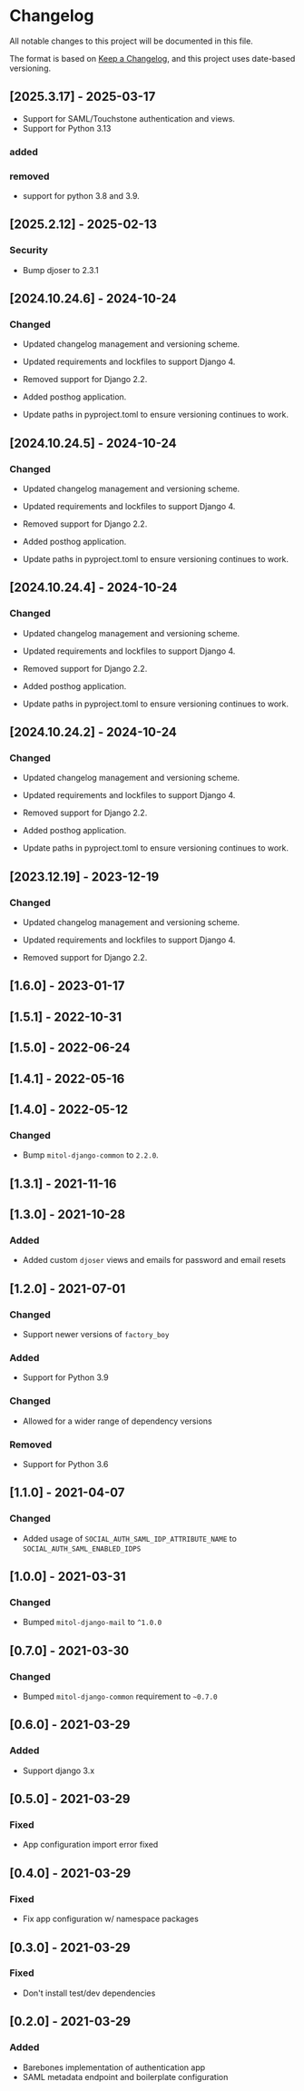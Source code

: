 # Changelog
All notable changes to this project will be documented in this file.

The format is based on [Keep a Changelog](https://keepachangelog.com/en/1.0.0/),
and this project uses date-based versioning.

<!-- scriv-insert-here -->

<a id='changelog-2025.3.17'></a>
## [2025.3.17] - 2025-03-17

- Support for SAML/Touchstone authentication and views.
- Support for Python 3.13

### added

### removed

- support for python 3.8 and 3.9.

<a id='changelog-2025.2.12'></a>
## [2025.2.12] - 2025-02-13

### Security

- Bump djoser to 2.3.1

<a id='changelog-2024.10.24.6'></a>
## [2024.10.24.6] - 2024-10-24

### Changed

- Updated changelog management and versioning scheme.

- Updated requirements and lockfiles to support Django 4.
- Removed support for Django 2.2.

- Added posthog application.

- Update paths in pyproject.toml to ensure versioning continues to work.

<a id='changelog-2024.10.24.5'></a>
## [2024.10.24.5] - 2024-10-24

### Changed

- Updated changelog management and versioning scheme.

- Updated requirements and lockfiles to support Django 4.
- Removed support for Django 2.2.

- Added posthog application.

- Update paths in pyproject.toml to ensure versioning continues to work.

<a id='changelog-2024.10.24.4'></a>
## [2024.10.24.4] - 2024-10-24

### Changed

- Updated changelog management and versioning scheme.

- Updated requirements and lockfiles to support Django 4.
- Removed support for Django 2.2.

- Added posthog application.

- Update paths in pyproject.toml to ensure versioning continues to work.

<a id='changelog-2024.10.24.2'></a>
## [2024.10.24.2] - 2024-10-24

### Changed

- Updated changelog management and versioning scheme.

- Updated requirements and lockfiles to support Django 4.
- Removed support for Django 2.2.

- Added posthog application.

- Update paths in pyproject.toml to ensure versioning continues to work.

<a id='changelog-2023.12.19'></a>
## [2023.12.19] - 2023-12-19

### Changed

- Updated changelog management and versioning scheme.

- Updated requirements and lockfiles to support Django 4.
- Removed support for Django 2.2.

## [1.6.0] - 2023-01-17

## [1.5.1] - 2022-10-31

## [1.5.0] - 2022-06-24

## [1.4.1] - 2022-05-16

## [1.4.0] - 2022-05-12

### Changed
- Bump `mitol-django-common` to `2.2.0`.

## [1.3.1] - 2021-11-16

## [1.3.0] - 2021-10-28

### Added
- Added custom `djoser` views and emails for password and email resets

## [1.2.0] - 2021-07-01

### Changed

- Support newer versions of `factory_boy`

### Added
- Support for Python 3.9

### Changed

- Allowed for a wider range of dependency versions

### Removed
- Support for Python 3.6

## [1.1.0] - 2021-04-07

### Changed
- Added usage of `SOCIAL_AUTH_SAML_IDP_ATTRIBUTE_NAME` to `SOCIAL_AUTH_SAML_ENABLED_IDPS`

## [1.0.0] - 2021-03-31

### Changed
- Bumped `mitol-django-mail` to `^1.0.0`

## [0.7.0] - 2021-03-30

### Changed
- Bumped `mitol-django-common` requirement to `~0.7.0`

## [0.6.0] - 2021-03-29

### Added
- Support django 3.x

## [0.5.0] - 2021-03-29
### Fixed
- App configuration import error fixed

## [0.4.0] - 2021-03-29
### Fixed
- Fix app configuration w/ namespace packages

## [0.3.0] - 2021-03-29

### Fixed
- Don't install test/dev dependencies

## [0.2.0] - 2021-03-29

### Added
- Barebones implementation of authentication app
- SAML metadata endpoint and boilerplate configuration
